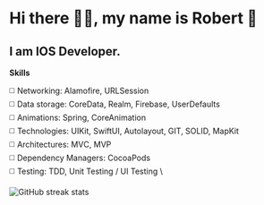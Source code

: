 # Hi there ✋🏼, my name is Robert 🦊
## I am IOS Developer.


**Skills** 

◻️ Networking: Alamofire, URLSession \
◻️ Data storage: CoreData, Realm, Firebase, UserDefaults \
◻️ Animations: Spring, CoreAnimation \
◻️ Technologies: UIKit, SwiftUI, Autolayout, GIT, SOLID, MapKit \
◻️ Architectures: MVС, MVP \
◻️ Dependency Managers: CocoaPods \
◻️ Testing: TDD, Unit Testing / UI Testing \



![GitHub streak stats](https://github-readme-streak-stats.herokuapp.com/?user=Frankxz)  
